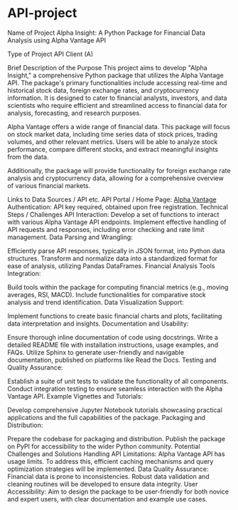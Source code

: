 # API-project
Name of Project
Alpha Insight: A Python Package for Financial Data Analysis using Alpha Vantage API

Type of Project
API Client (A)

Brief Description of the Purpose
This project aims to develop "Alpha Insight," a comprehensive Python package that utilizes the Alpha Vantage API. The package's primary functionalities include accessing real-time and historical stock data, foreign exchange rates, and cryptocurrency information. It is designed to cater to financial analysts, investors, and data scientists who require efficient and streamlined access to financial data for analysis, forecasting, and research purposes.

Alpha Vantage offers a wide range of financial data. This package will focus on stock market data, including time series data of stock prices, trading volumes, and other relevant metrics. Users will be able to analyze stock performance, compare different stocks, and extract meaningful insights from the data.

Additionally, the package will provide functionality for foreign exchange rate analysis and cryptocurrency data, allowing for a comprehensive overview of various financial markets.

Links to Data Sources / API etc.
API Portal / Home Page: [Alpha Vantage](https://www.alphavantage.co/)
Authentication: API key required, obtained upon free registration.
Technical Steps / Challenges
API Interaction:
Develop a set of functions to interact with various Alpha Vantage API endpoints.
Implement effective handling of API requests and responses, including error checking and rate limit management.
Data Parsing and Wrangling:

Efficiently parse API responses, typically in JSON format, into Python data structures.
Transform and normalize data into a standardized format for ease of analysis, utilizing Pandas DataFrames.
Financial Analysis Tools Integration:

Build tools within the package for computing financial metrics (e.g., moving averages, RSI, MACD).
Include functionalities for comparative stock analysis and trend identification.
Data Visualization Support:

Implement functions to create basic financial charts and plots, facilitating data interpretation and insights.
Documentation and Usability:

Ensure thorough inline documentation of code using docstrings.
Write a detailed README file with installation instructions, usage examples, and FAQs.
Utilize Sphinx to generate user-friendly and navigable documentation, published on platforms like Read the Docs.
Testing and Quality Assurance:

Establish a suite of unit tests to validate the functionality of all components.
Conduct integration testing to ensure seamless interaction with the Alpha Vantage API.
Example Vignettes and Tutorials:

Develop comprehensive Jupyter Notebook tutorials showcasing practical applications and the full capabilities of the package.
Packaging and Distribution:

Prepare the codebase for packaging and distribution.
Publish the package on PyPI for accessibility to the wider Python community.
Potential Challenges and Solutions
Handling API Limitations: Alpha Vantage API has usage limits. To address this, efficient caching mechanisms and query optimization strategies will be implemented.
Data Quality Assurance: Financial data is prone to inconsistencies. Robust data validation and cleaning routines will be developed to ensure data integrity.
User Accessibility: Aim to design the package to be user-friendly for both novice and expert users, with clear documentation and example use cases.
